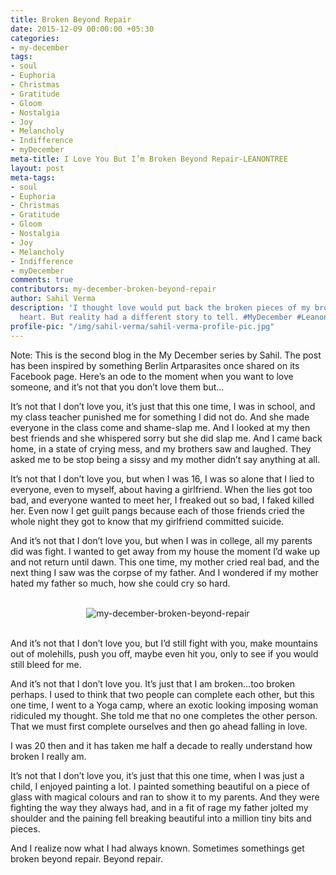 ```yaml
---
title: Broken Beyond Repair
date: 2015-12-09 00:00:00 +05:30
categories:
- my-december
tags:
- soul
- Euphoria
- Christmas
- Gratitude
- Gloom
- Nostalgia
- Joy
- Melancholy
- Indifference
- myDecember
meta-title: I Love You But I’m Broken Beyond Repair-LEANONTREE
layout: post
meta-tags:
- soul
- Euphoria
- Christmas
- Gratitude
- Gloom
- Nostalgia
- Joy
- Melancholy
- Indifference
- myDecember
comments: true
contributors: my-december-broken-beyond-repair
author: Sahil Verma
description: 'I thought love would put back the broken pieces of my broken battered
  heart. But reality had a different story to tell. #MyDecember #Leanontreeblog'
profile-pic: "/img/sahil-verma/sahil-verma-profile-pic.jpg"
---
```


<p class="lot-text">Note: This is the second blog in the My December series by Sahil. The post has been inspired by something Berlin Artparasites once shared on its Facebook page. Here’s an ode to the moment when you want to love someone, and it’s not that you don’t love them but…</p>
<p class="post-text-format">It’s not that I don’t love you, it’s just that this one time, I was in school, and my class teacher punished me for something I did not do. And she made everyone in the class come and shame-slap me.<!--more--> And I looked at my then best friends and she whispered sorry but she did slap me. And I came back home, in a state of crying mess, and my brothers saw and laughed. They asked me to be stop being a sissy and my mother didn’t say anything at all.</p>
<p class="post-text-format">It’s not that I don’t love you, but when I was 16, I was so alone that I lied to everyone, even to myself, about having a girlfriend. When the lies got too bad, and everyone wanted to meet her, I freaked out so bad, I faked killed her. Even now I get guilt pangs because each of those friends cried the whole night they got to know that my girlfriend committed suicide.</p>
<p class="post-text-format">And it’s not that I don’t love you, but when I was in college, all my parents did was fight. I wanted to get away from my house the moment I’d wake up and not return until dawn. This one time, my mother cried real bad, and the next thing I saw was the corpse of my father. And I wondered if my mother hated my father so much, how she could cry so hard.</p><br/>
<div class="separator" style="clear: both; text-align: center;">
<img class="img-responsive center-block"  src="/img/my-december-broken-beyond-repair/my-december-broken-beyond-repair-1.jpg" alt="my-december-broken-beyond-repair"/></div><br/>
<p class="post-text-format">And it’s not that I don’t love you, but I’d still fight with you, make mountains out of molehills, push you off, maybe even hit you, only to see if you would still bleed for me.</p>
<p class="post-text-format">And it’s not that I don’t love you. It’s just that I am broken…too broken perhaps.  I used to think that two people can complete each other, but this one time, I went to a Yoga camp, where an exotic looking imposing woman ridiculed my thought. She told me that no one completes the other person. That we must first complete ourselves and then go ahead falling in love.</p>
<p class="post-text-format">I was 20 then and it has taken me half a decade to really understand how broken I really am.</p>
<p class="post-text-format">It’s not that I don’t love you, it’s just that this one time, when I was just a child, I enjoyed painting a lot. I painted something beautiful on a piece of glass with magical colours and ran to show it to my parents. And they were fighting the way they always had, and in a fit of rage my father jolted my shoulder and the paining fell breaking beautiful into a million tiny bits and pieces.</p>
<p class="post-text-format">And I realize now what I had always known. Sometimes somethings get broken beyond repair. Beyond repair.</p>
